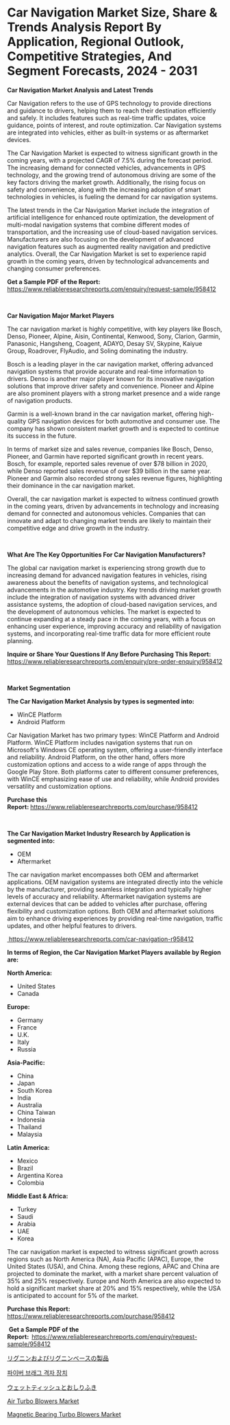 <p><h1>Car Navigation Market Size, Share & Trends Analysis Report By Application, Regional Outlook, Competitive Strategies, And Segment Forecasts, 2024 - 2031</h1></p><p><strong>Car Navigation Market Analysis and Latest Trends</strong></p>
<p><p>Car Navigation refers to the use of GPS technology to provide directions and guidance to drivers, helping them to reach their destination efficiently and safely. It includes features such as real-time traffic updates, voice guidance, points of interest, and route optimization. Car Navigation systems are integrated into vehicles, either as built-in systems or as aftermarket devices.</p><p>The Car Navigation Market is expected to witness significant growth in the coming years, with a projected CAGR of 7.5% during the forecast period. The increasing demand for connected vehicles, advancements in GPS technology, and the growing trend of autonomous driving are some of the key factors driving the market growth. Additionally, the rising focus on safety and convenience, along with the increasing adoption of smart technologies in vehicles, is fueling the demand for car navigation systems.</p><p>The latest trends in the Car Navigation Market include the integration of artificial intelligence for enhanced route optimization, the development of multi-modal navigation systems that combine different modes of transportation, and the increasing use of cloud-based navigation services. Manufacturers are also focusing on the development of advanced navigation features such as augmented reality navigation and predictive analytics. Overall, the Car Navigation Market is set to experience rapid growth in the coming years, driven by technological advancements and changing consumer preferences.</p></p>
<p><strong>Get a Sample PDF of the Report:&nbsp;</strong> <a href="https://www.reliableresearchreports.com/enquiry/request-sample/958412">https://www.reliableresearchreports.com/enquiry/request-sample/958412</a></p>
<p>&nbsp;</p>
<p><strong>Car Navigation Major Market Players</strong></p>
<p><p>The car navigation market is highly competitive, with key players like Bosch, Denso, Pioneer, Alpine, Aisin, Continental, Kenwood, Sony, Clarion, Garmin, Panasonic, Hangsheng, Coagent, ADAYO, Desay SV, Skypine, Kaiyue Group, Roadrover, FlyAudio, and Soling dominating the industry. </p><p>Bosch is a leading player in the car navigation market, offering advanced navigation systems that provide accurate and real-time information to drivers. Denso is another major player known for its innovative navigation solutions that improve driver safety and convenience. Pioneer and Alpine are also prominent players with a strong market presence and a wide range of navigation products.</p><p>Garmin is a well-known brand in the car navigation market, offering high-quality GPS navigation devices for both automotive and consumer use. The company has shown consistent market growth and is expected to continue its success in the future.</p><p>In terms of market size and sales revenue, companies like Bosch, Denso, Pioneer, and Garmin have reported significant growth in recent years. Bosch, for example, reported sales revenue of over $78 billion in 2020, while Denso reported sales revenue of over $39 billion in the same year. Pioneer and Garmin also recorded strong sales revenue figures, highlighting their dominance in the car navigation market.</p><p>Overall, the car navigation market is expected to witness continued growth in the coming years, driven by advancements in technology and increasing demand for connected and autonomous vehicles. Companies that can innovate and adapt to changing market trends are likely to maintain their competitive edge and drive growth in the industry.</p></p>
<p>&nbsp;</p>
<p><strong>What Are The Key Opportunities For Car Navigation Manufacturers?</strong></p>
<p><p>The global car navigation market is experiencing strong growth due to increasing demand for advanced navigation features in vehicles, rising awareness about the benefits of navigation systems, and technological advancements in the automotive industry. Key trends driving market growth include the integration of navigation systems with advanced driver assistance systems, the adoption of cloud-based navigation services, and the development of autonomous vehicles. The market is expected to continue expanding at a steady pace in the coming years, with a focus on enhancing user experience, improving accuracy and reliability of navigation systems, and incorporating real-time traffic data for more efficient route planning.</p></p>
<p><strong>Inquire or Share Your Questions If Any Before Purchasing This Report:</strong> <a href="https://www.reliableresearchreports.com/enquiry/pre-order-enquiry/958412">https://www.reliableresearchreports.com/enquiry/pre-order-enquiry/958412</a></p>
<p>&nbsp;</p>
<p><strong>Market Segmentation</strong></p>
<p><strong>The Car Navigation Market Analysis by types is segmented into:</strong></p>
<p><ul><li>WinCE Platform</li><li>Android Platform</li></ul></p>
<p><p>Car Navigation Market has two primary types: WinCE Platform and Android Platform. WinCE Platform includes navigation systems that run on Microsoft's Windows CE operating system, offering a user-friendly interface and reliability. Android Platform, on the other hand, offers more customization options and access to a wide range of apps through the Google Play Store. Both platforms cater to different consumer preferences, with WinCE emphasizing ease of use and reliability, while Android provides versatility and customization options.</p></p>
<p><strong>Purchase this Report:&nbsp;</strong><a href="https://www.reliableresearchreports.com/purchase/958412">https://www.reliableresearchreports.com/purchase/958412</a></p>
<p>&nbsp;</p>
<p><strong>The Car Navigation Market Industry Research by Application is segmented into:</strong></p>
<p><ul><li>OEM</li><li>Aftermarket</li></ul></p>
<p><p>The car navigation market encompasses both OEM and aftermarket applications. OEM navigation systems are integrated directly into the vehicle by the manufacturer, providing seamless integration and typically higher levels of accuracy and reliability. Aftermarket navigation systems are external devices that can be added to vehicles after purchase, offering flexibility and customization options. Both OEM and aftermarket solutions aim to enhance driving experiences by providing real-time navigation, traffic updates, and other helpful features to drivers.</p></p>
<p><a href="https://www.reliableresearchreports.com/car-navigation-r958412">&nbsp;https://www.reliableresearchreports.com/car-navigation-r958412</a></p>
<p><strong>In terms of Region, the Car Navigation Market Players available by Region are:</strong></p>
<p>
    <p> <strong> North America: </strong>
        <ul>
            <li>United States</li>
            <li>Canada</li>
        </ul>
        </p> 
    <p> <strong> Europe: </strong>
        <ul>
            <li>Germany</li>
            <li>France</li>
            <li>U.K.</li>
            <li>Italy</li>
            <li>Russia</li>
        </ul>
        </p> 
    <p> <strong> Asia-Pacific: </strong>
        <ul>
            <li>China</li>
            <li>Japan</li>
            <li>South Korea</li>
            <li>India</li>
            <li>Australia</li>
            <li>China Taiwan</li>
            <li>Indonesia</li>
            <li>Thailand</li>
            <li>Malaysia</li>
        </ul>
        </p> 
    <p> <strong> Latin America: </strong>
        <ul>
            <li>Mexico</li>
            <li>Brazil</li>
            <li>Argentina Korea</li>
            <li>Colombia</li>
        </ul>
        </p> 
    <p> <strong> Middle East & Africa: </strong>
        <ul>
            <li>Turkey</li>
            <li>Saudi</li>
            <li>Arabia</li>
            <li>UAE</li>
            <li>Korea</li>
        </ul>
    </p>
    </p>
<p><p>The car navigation market is expected to witness significant growth across regions such as North America (NA), Asia Pacific (APAC), Europe, the United States (USA), and China. Among these regions, APAC and China are projected to dominate the market, with a market share percent valuation of 35% and 25% respectively. Europe and North America are also expected to hold a significant market share at 20% and 15% respectively, while the USA is anticipated to account for 5% of the market.</p></p>
<p><strong>Purchase this Report: </strong><a href="https://www.reliableresearchreports.com/purchase/958412">https://www.reliableresearchreports.com/purchase/958412</a></p>
<p>&nbsp;<strong>Get a Sample PDF of the Report:&nbsp;&nbsp;</strong><a href="https://www.reliableresearchreports.com/enquiry/request-sample/958412">https://www.reliableresearchreports.com/enquiry/request-sample/958412</a></p>
<p><strong></strong></p>
<p><p><a href="https://github.com/DemarcusKuhlman/Market-Research-Report-List-1/blob/main/9348528120981.md">リグニンおよびリグニンベースの製品</a></p><p><a href="https://github.com/rrmadityapu/Market-Research-Report-List-1/blob/main/9388714112984.md">파이버 브래그 격자 장치</a></p><p><a href="https://github.com/DudleyFerry/Market-Research-Report-List-1/blob/main/5907078120982.md">ウェットティッシュとおしりふき</a></p><p><a href="https://github.com/nandosuryapratama/Market-Research-Report-List-1/blob/main/air-turbo-blowers-market.md">Air Turbo Blowers Market</a></p><p><a href="https://github.com/Chiragrp22/Market-Research-Report-List-5/blob/main/magnetic-bearing-turbo-blowers-market.md">Magnetic Bearing Turbo Blowers Market</a></p></p>